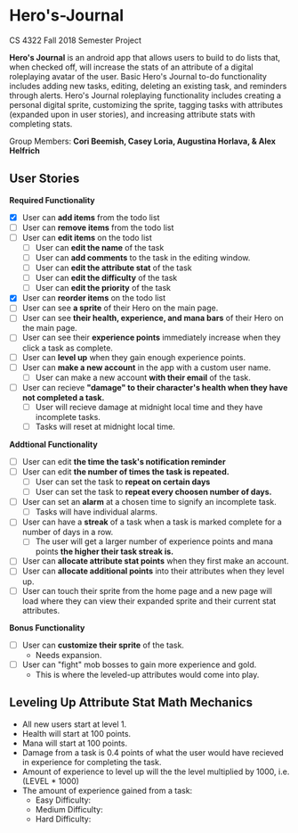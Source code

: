 # Hero's-Journal
CS 4322 Fall 2018 Semester Project

**Hero's Journal** is an android app that allows users to build to do lists that, when checked off, will increase the stats of an attribute of a digital roleplaying avatar of the user. Basic Hero's Journal to-do functionality includes adding new tasks, editing, deleting an existing task, and  reminders through alerts. Hero's Journal roleplaying functionality includes creating a personal digital sprite, customizing the sprite, tagging tasks with attributes (expanded upon in user stories), and increasing attribute stats with completing stats.

Group Members: **Cori Beemish, Casey Loria, Augustina Horlava, & Alex Helfrich**

## User Stories

**Required Functionality**
* [x] User can **add items** from the todo list
* [ ] User can **remove items** from the todo list
* [ ] User can **edit items** on the todo list
  * [ ] User can **edit the name** of the task
  * [ ] User can **add comments** to the task in the editing window.
  * [ ] User can **edit the attribute stat** of the task
  * [ ] User can **edit the difficulty** of the task
  * [ ] User can **edit the priority** of the task
* [x] User can **reorder items** on the todo list
* [ ] User can see **a sprite** of their Hero on the main page.
* [ ] User can see **their health, experience, and mana bars** of their Hero on the main page.
* [ ] User can see their **experience points** immediately increase when they click a task as complete.
* [ ] User can **level up** when they gain enough experience points.
* [ ] User can **make a new account** in the app with a custom user name. 
  * [ ] User can make a new account **with their email** of the task.
* [ ] User can recieve **"damage" to their character's health when they have not completed a task.**
  * [ ] User will recieve damage at midnight local time and they have incomplete tasks.
  * [ ] Tasks will reset at midnight local time. 

**Addtional Functionality**
* [ ] User can edit **the time the task's notification reminder**
* [ ] User can edit **the number of times the task is repeated.**
  * [ ] User can set the task to **repeat on certain days**
  * [ ] User can set the task to **repeat every choosen number of days.**
* [ ] User can set an **alarm** at a chosen time to signify an incomplete task.
  * [ ] Tasks will have individual alarms.
* [ ] User can have a **streak** of a task when a task is marked complete for a number of days in a row.
  * [ ] The user will get a larger number of experience points and mana points **the higher their task streak is.**
* [ ] User can **allocate attribute stat points** when they first make an account.
* [ ] User can **allocate additional points** into their attributes when they level up.
* [ ] User can touch their sprite from the home page and a new page will load where they can view their expanded sprite and their current stat attributes.

**Bonus Functionality**
* [ ] User can **customize their sprite** of the task.
  * Needs expansion.
* [ ] User can "fight" mob bosses to gain more experience and gold.
  * This is where the leveled-up attributes would come into play.
  
## Leveling Up Attribute Stat Math Mechanics
* All new users start at level 1.
* Health will start at 100 points.
* Mana will start at 100 points.
* Damage from a task is 0.4 points of what the user would have recieved in experience for completing the task.
* Amount of experience to level up will the the level multiplied by 1000, i.e. (LEVEL * 1000)
* The amount of experience gained from a task:
  * Easy Difficulty: 
  * Medium Difficulty:
  * Hard Difficulty:
  

